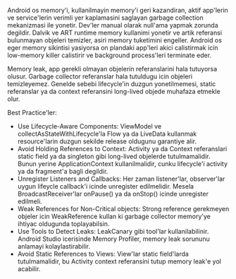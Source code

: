 Android os memory'i, kullanilmayin memory'i geri kazandiran, aktif app'lerin ve service'lerin verimli yer kaplamasini saglayan garbage collection mekanizmasi ile yonetir.
Dev'ler manual olarak null'ama yapmak zorunda degildir. Dalvik ve ART runtime memory kullanimi yonetir ve artik referansi bulunmayan objeleri temizler, asiri memory tuketimini engeller.
Android os eger memory sikintisi yasiyorsa on plandaki app'leri akici calistirmak icin low-memory killer calistirir ve background process'leri terminate eder.

Memory leak, app gerekli olmayan objelerin referanslarini hala tutuyorsa olusur. Garbage collector referanslar hala tutuldugu icin objeleri temizleyemez. 
Genelde sebebi lifecycle'in duzgun yonetilmemesi, static referanslar ya da context referansini long-lived objede muhafaza etmekle olur.

Best Practice'ler:
- Use Lifecycle-Aware Components: ViewModel ve collectAsStateWithLifecycle'la Flow ya da LiveData kullanmak resource'larin duzgun sekilde release oldugunu garantiye alir.
- Avoid Holding References to Context: Activity ya da Context referanslari static field ya da singleton gibi long-lived objelerde tutulmamalidir. Bunun yerine ApplicationContext kullanilmalidir, cunku lifecycle'i activity ya da fragment'a bagli degildir.
- Unregister Listeners and Callbacks: Her zaman listener'lar, observer'lar uygun lifeycle callback'i icinde unregister edilmelidir. Mesela BroadcastReceiver'lar onPause() ya da onStop() icinde unregister edilmeli.
- Weak References for Non-Critical objects: Strong reference gerekmeyen objeler icin WeakReference kullan ki garbage collector memory'ye ihtiyac oldugunda toplayabilsin.
- Use Tools to Detect Leaks: LeakCanary gibi tool'lar kullanilabilinir. Android Studio icerisinde Memory Profiler, memory leak sorununu anlamayi kolaylastirabilir.
- Avoid Static References to Views: View'lar static field'larda tutulmamalidir, bu Activity context referansini tutup memory leak'e yol acabilir.

